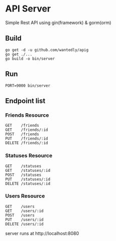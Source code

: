 # API Server


Simple Rest API using gin(framework) & gorm(orm)


## Build

    go get -d -u github.com/wantedly/apig
    go get ./...
    go build -o bin/server


## Run

    PORT=9000 bin/server

## Endpoint list

### Friends Resource

```
GET    /friends
GET    /friends/:id
POST   /friends
PUT    /friends/:id
DELETE /friends/:id
```

### Statuses Resource

```
GET    /statuses
GET    /statuses/:id
POST   /statuses
PUT    /statuses/:id
DELETE /statuses/:id
```

### Users Resource

```
GET    /users
GET    /users/:id
POST   /users
PUT    /users/:id
DELETE /users/:id
```

server runs at http://localhost:8080
